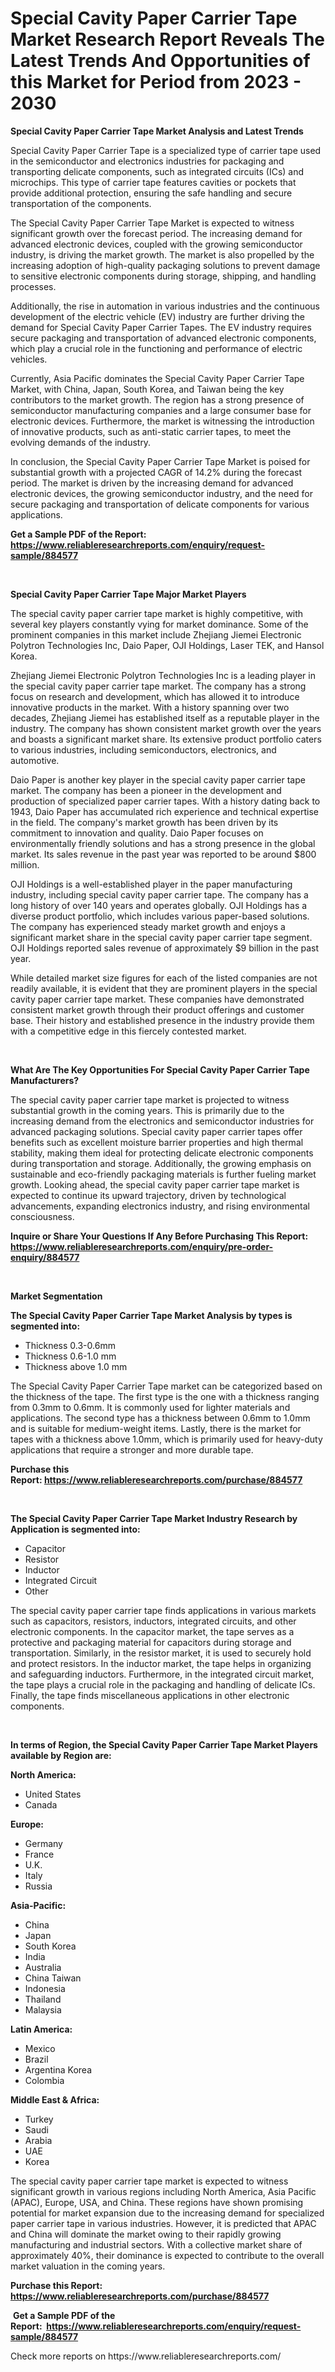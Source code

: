 <p><h1>Special Cavity Paper Carrier Tape Market Research Report Reveals The Latest Trends And Opportunities of this Market for Period from 2023 - 2030</h1></p><p><strong>Special Cavity Paper Carrier Tape Market Analysis and Latest Trends</strong></p>
<p><p>Special Cavity Paper Carrier Tape is a specialized type of carrier tape used in the semiconductor and electronics industries for packaging and transporting delicate components, such as integrated circuits (ICs) and microchips. This type of carrier tape features cavities or pockets that provide additional protection, ensuring the safe handling and secure transportation of the components.</p><p>The Special Cavity Paper Carrier Tape Market is expected to witness significant growth over the forecast period. The increasing demand for advanced electronic devices, coupled with the growing semiconductor industry, is driving the market growth. The market is also propelled by the increasing adoption of high-quality packaging solutions to prevent damage to sensitive electronic components during storage, shipping, and handling processes.</p><p>Additionally, the rise in automation in various industries and the continuous development of the electric vehicle (EV) industry are further driving the demand for Special Cavity Paper Carrier Tapes. The EV industry requires secure packaging and transportation of advanced electronic components, which play a crucial role in the functioning and performance of electric vehicles.</p><p>Currently, Asia Pacific dominates the Special Cavity Paper Carrier Tape Market, with China, Japan, South Korea, and Taiwan being the key contributors to the market growth. The region has a strong presence of semiconductor manufacturing companies and a large consumer base for electronic devices. Furthermore, the market is witnessing the introduction of innovative products, such as anti-static carrier tapes, to meet the evolving demands of the industry.</p><p>In conclusion, the Special Cavity Paper Carrier Tape Market is poised for substantial growth with a projected CAGR of 14.2% during the forecast period. The market is driven by the increasing demand for advanced electronic devices, the growing semiconductor industry, and the need for secure packaging and transportation of delicate components for various applications.</p></p>
<p><strong>Get a Sample PDF of the Report:&nbsp; <a href="https://www.reliableresearchreports.com/enquiry/request-sample/884577">https://www.reliableresearchreports.com/enquiry/request-sample/884577</a></strong></p>
<p>&nbsp;</p>
<p><strong>Special Cavity Paper Carrier Tape Major Market Players</strong></p>
<p><p>The special cavity paper carrier tape market is highly competitive, with several key players constantly vying for market dominance. Some of the prominent companies in this market include Zhejiang Jiemei Electronic Polytron Technologies Inc, Daio Paper, OJI Holdings, Laser TEK, and Hansol Korea.</p><p>Zhejiang Jiemei Electronic Polytron Technologies Inc is a leading player in the special cavity paper carrier tape market. The company has a strong focus on research and development, which has allowed it to introduce innovative products in the market. With a history spanning over two decades, Zhejiang Jiemei has established itself as a reputable player in the industry. The company has shown consistent market growth over the years and boasts a significant market share. Its extensive product portfolio caters to various industries, including semiconductors, electronics, and automotive.</p><p>Daio Paper is another key player in the special cavity paper carrier tape market. The company has been a pioneer in the development and production of specialized paper carrier tapes. With a history dating back to 1943, Daio Paper has accumulated rich experience and technical expertise in the field. The company's market growth has been driven by its commitment to innovation and quality. Daio Paper focuses on environmentally friendly solutions and has a strong presence in the global market. Its sales revenue in the past year was reported to be around $800 million.</p><p>OJI Holdings is a well-established player in the paper manufacturing industry, including special cavity paper carrier tape. The company has a long history of over 140 years and operates globally. OJI Holdings has a diverse product portfolio, which includes various paper-based solutions. The company has experienced steady market growth and enjoys a significant market share in the special cavity paper carrier tape segment. OJI Holdings reported sales revenue of approximately $9 billion in the past year.</p><p>While detailed market size figures for each of the listed companies are not readily available, it is evident that they are prominent players in the special cavity paper carrier tape market. These companies have demonstrated consistent market growth through their product offerings and customer base. Their history and established presence in the industry provide them with a competitive edge in this fiercely contested market.</p></p>
<p>&nbsp;</p>
<p><strong>What Are The Key Opportunities For Special Cavity Paper Carrier Tape Manufacturers?</strong></p>
<p><p>The special cavity paper carrier tape market is projected to witness substantial growth in the coming years. This is primarily due to the increasing demand from the electronics and semiconductor industries for advanced packaging solutions. Special cavity paper carrier tapes offer benefits such as excellent moisture barrier properties and high thermal stability, making them ideal for protecting delicate electronic components during transportation and storage. Additionally, the growing emphasis on sustainable and eco-friendly packaging materials is further fueling market growth. Looking ahead, the special cavity paper carrier tape market is expected to continue its upward trajectory, driven by technological advancements, expanding electronics industry, and rising environmental consciousness.</p></p>
<p><strong>Inquire or Share Your Questions If Any Before Purchasing This Report: <a href="https://www.reliableresearchreports.com/enquiry/pre-order-enquiry/884577">https://www.reliableresearchreports.com/enquiry/pre-order-enquiry/884577</a></strong></p>
<p>&nbsp;</p>
<p><strong>Market Segmentation</strong></p>
<p><strong>The Special Cavity Paper Carrier Tape Market Analysis by types is segmented into:</strong></p>
<p><ul><li>Thickness 0.3-0.6mm</li><li>Thickness 0.6-1.0 mm</li><li>Thickness above 1.0 mm</li></ul></p>
<p><p>The Special Cavity Paper Carrier Tape market can be categorized based on the thickness of the tape. The first type is the one with a thickness ranging from 0.3mm to 0.6mm. It is commonly used for lighter materials and applications. The second type has a thickness between 0.6mm to 1.0mm and is suitable for medium-weight items. Lastly, there is the market for tapes with a thickness above 1.0mm, which is primarily used for heavy-duty applications that require a stronger and more durable tape.</p></p>
<p><strong>Purchase this Report:&nbsp;<a href="https://www.reliableresearchreports.com/purchase/884577">https://www.reliableresearchreports.com/purchase/884577</a></strong></p>
<p>&nbsp;</p>
<p><strong>The Special Cavity Paper Carrier Tape Market Industry Research by Application is segmented into:</strong></p>
<p><ul><li>Capacitor</li><li>Resistor</li><li>Inductor</li><li>Integrated Circuit</li><li>Other</li></ul></p>
<p><p>The special cavity paper carrier tape finds applications in various markets such as capacitors, resistors, inductors, integrated circuits, and other electronic components. In the capacitor market, the tape serves as a protective and packaging material for capacitors during storage and transportation. Similarly, in the resistor market, it is used to securely hold and protect resistors. In the inductor market, the tape helps in organizing and safeguarding inductors. Furthermore, in the integrated circuit market, the tape plays a crucial role in the packaging and handling of delicate ICs. Finally, the tape finds miscellaneous applications in other electronic components.</p></p>
<p>&nbsp;</p>
<p><strong>In terms of Region, the Special Cavity Paper Carrier Tape Market Players available by Region are:</strong></p>
<p>
    <p> <strong> North America: </strong>
        <ul>
            <li>United States</li>
            <li>Canada</li>
        </ul>
        </p> 
    <p> <strong> Europe: </strong>
        <ul>
            <li>Germany</li>
            <li>France</li>
            <li>U.K.</li>
            <li>Italy</li>
            <li>Russia</li>
        </ul>
        </p> 
    <p> <strong> Asia-Pacific: </strong>
        <ul>
            <li>China</li>
            <li>Japan</li>
            <li>South Korea</li>
            <li>India</li>
            <li>Australia</li>
            <li>China Taiwan</li>
            <li>Indonesia</li>
            <li>Thailand</li>
            <li>Malaysia</li>
        </ul>
        </p> 
    <p> <strong> Latin America: </strong>
        <ul>
            <li>Mexico</li>
            <li>Brazil</li>
            <li>Argentina Korea</li>
            <li>Colombia</li>
        </ul>
        </p> 
    <p> <strong> Middle East & Africa: </strong>
        <ul>
            <li>Turkey</li>
            <li>Saudi</li>
            <li>Arabia</li>
            <li>UAE</li>
            <li>Korea</li>
        </ul>
    </p>
    </p>
<p><p>The special cavity paper carrier tape market is expected to witness significant growth in various regions including North America, Asia Pacific (APAC), Europe, USA, and China. These regions have shown promising potential for market expansion due to the increasing demand for specialized paper carrier tape in various industries. However, it is predicted that APAC and China will dominate the market owing to their rapidly growing manufacturing and industrial sectors. With a collective market share of approximately 40%, their dominance is expected to contribute to the overall market valuation in the coming years.</p></p>
<p><strong>Purchase this Report: <a href="https://www.reliableresearchreports.com/purchase/884577">https://www.reliableresearchreports.com/purchase/884577</a></strong></p>
<p>&nbsp;<strong>Get a Sample PDF of the Report:&nbsp;&nbsp;<a href="https://www.reliableresearchreports.com/enquiry/request-sample/884577">https://www.reliableresearchreports.com/enquiry/request-sample/884577</a></strong></p>
<p><strong></strong></p>
<p>Check more reports on https://www.reliableresearchreports.com/</p>
